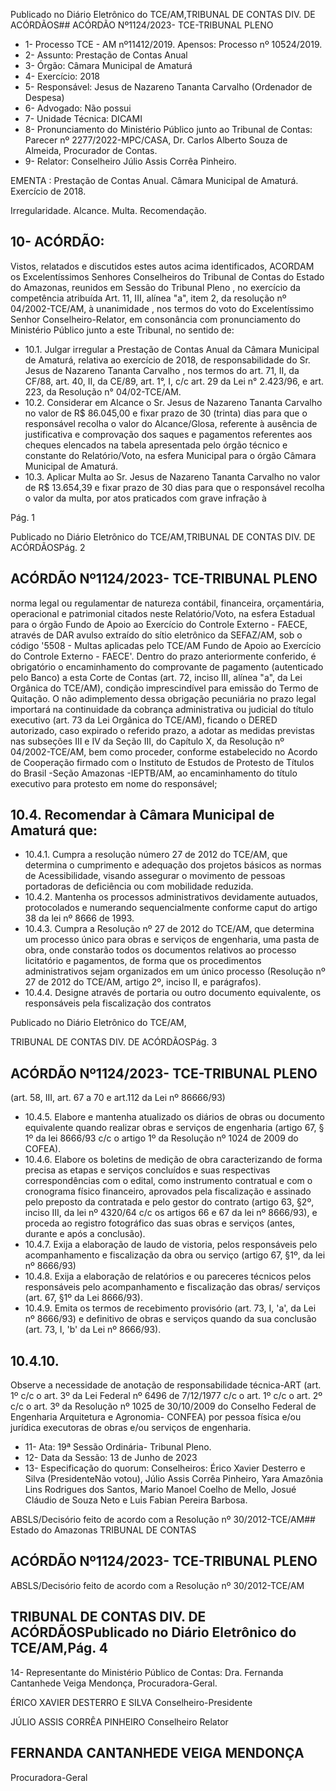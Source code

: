 Publicado  no  Diário  Eletrônico do TCE/AM,TRIBUNAL DE CONTAS DIV. DE ACÓRDÃOS## ACÓRDÃO Nº1124/2023- TCE-TRIBUNAL PLENO

- 1- Processo TCE - AM nº11412/2019. Apensos: Processo nº  10524/2019.
- 2- Assunto: Prestação de Contas Anual
- 3- Órgão: Câmara Municipal de Amaturá
- 4- Exercício: 2018
- 5- Responsável: Jesus de Nazareno Tananta Carvalho (Ordenador de Despesa)
- 6- Advogado: Não possui
- 7- Unidade Técnica: DICAMI
- 8- Pronunciamento  do  Ministério  Público  junto  ao  Tribunal  de  Contas: Parecer  nº 2277/2022-MPC/CASA, Dr. Carlos Alberto Souza de Almeida, Procurador de Contas.
- 9- Relator: Conselheiro Júlio Assis Corrêa Pinheiro.

EMENTA : Prestação  de  Contas  Anual. Câmara Municipal de Amaturá. Exercício de 2018.

Irregularidade. Alcance. Multa. Recomendação.

## 10-  ACÓRDÃO:

Vistos, relatados e discutidos estes autos acima identificados, ACORDAM os Excelentíssimos Senhores Conselheiros do Tribunal de Contas do Estado do Amazonas, reunidos em Sessão do Tribunal Pleno , no exercício da competência atribuída Art. 11, III, alínea "a", item 2, da resolução nº 04/2002-TCE/AM, à unanimidade , nos termos do voto do  Excelentíssimo  Senhor  Conselheiro-Relator, em  consonância com  pronunciamento do Ministério Público junto a este Tribunal, no sentido de:

- 10.1. Julgar irregular a Prestação de Contas Anual da Câmara Municipal de Amaturá,  relativa  ao  exercício  de  2018,  de  responsabilidade  do  Sr. Jesus de Nazareno Tananta Carvalho ,  nos  termos do art. 71, II,  da CF/88, art. 40, II, da CE/89, art. 1°, I, c/c art. 29 da Lei n° 2.423/96, e art. 223, da Resolução n° 04/02-TCE/AM.
- 10.2. Considerar em Alcance o Sr. Jesus de Nazareno Tananta Carvalho no valor de R$ 86.045,00 e fixar prazo de 30 (trinta) dias para que o responsável recolha o valor do Alcance/Glosa, referente à ausência de justificativa  e  comprovação  dos  saques  e  pagamentos  referentes  aos cheques  elencados  na  tabela apresentada  pelo órgão técnico e constante do Relatório/Voto, na esfera Municipal para o órgão Câmara Municipal de Amaturá.
- 10.3. Aplicar Multa ao Sr. Jesus de Nazareno Tananta Carvalho no valor de R$  13.654,39 e  fixar prazo  de  30  dias para  que  o  responsável recolha  o  valor  da  multa,  por  atos  praticados  com  grave  infração  à

Pág. 1

Publicado  no  Diário  Eletrônico do TCE/AM,TRIBUNAL DE CONTAS DIV. DE ACÓRDÃOSPág. 2

## ACÓRDÃO Nº1124/2023- TCE-TRIBUNAL PLENO

norma legal ou regulamentar de natureza contábil, financeira, orçamentária, operacional e patrimonial citados neste Relatório/Voto, na esfera Estadual para o órgão Fundo de Apoio ao Exercício do Controle Externo - FAECE, através de DAR avulso extraído do sítio eletrônico da SEFAZ/AM,  sob  o  código  '5508  -  Multas  aplicadas  pelo  TCE/AM  Fundo de Apoio ao Exercício do Controle Externo - FAECE'. Dentro do prazo  anteriormente  conferido,  é  obrigatório  o  encaminhamento  do comprovante de pagamento (autenticado pelo Banco) a esta Corte de Contas  (art.  72,  inciso  III,  alínea  "a",  da  Lei  Orgânica  do  TCE/AM), condição  imprescindível  para  emissão  do  Termo  de  Quitação.  O  não adimplemento dessa obrigação pecuniária no prazo legal importará na continuidade da cobrança administrativa ou judicial do título executivo (art.  73  da  Lei  Orgânica  do  TCE/AM),  ficando  o  DERED  autorizado, caso  expirado  o  referido  prazo,  a  adotar  as  medidas  previstas  nas subseções  III  e  IV  da  Seção  III,  do  Capítulo  X,  da  Resolução  nº 04/2002-TCE/AM,  bem  como  proceder,  conforme  estabelecido  no Acordo de Cooperação firmado com o Instituto de Estudos de Protesto de Títulos do Brasil -Seção Amazonas -IEPTB/AM, ao encaminhamento  do  título executivo para protesto em  nome  do responsável;

## 10.4. Recomendar à Câmara Municipal de Amaturá que:

- 10.4.1. Cumpra a resolução número 27 de 2012 do TCE/AM, que determina o cumprimento e adequação dos projetos básicos as normas de Acessibilidade, visando assegurar o movimento  de  pessoas  portadoras  de  deficiência  ou  com mobilidade reduzida.
- 10.4.2. Mantenha os processos administrativos devidamente autuados, protocolados e numerando sequencialmente conforme caput do artigo 38 da lei nº 8666 de 1993.
- 10.4.3. Cumpra  a  Resolução  nº  27  de  2012  do  TCE/AM,  que determina  um  processo  único  para  obras  e  serviços  de engenharia,  uma  pasta  de  obra,  onde  constarão  todos  os documentos relativos ao processo licitatório e pagamentos, de forma que os procedimentos administrativos sejam organizados  em  um  único  processo  (Resolução  nº  27  de 2012 do TCE/AM, artigo 2º, inciso II, e parágrafos).
- 10.4.4. Designe através de portaria ou outro documento equivalente, os responsáveis pela fiscalização dos contratos

Publicado  no  Diário  Eletrônico do TCE/AM,

TRIBUNAL DE CONTAS DIV. DE ACÓRDÃOSPág. 3

## ACÓRDÃO Nº1124/2023- TCE-TRIBUNAL PLENO

(art. 58, III, art. 67 a 70 e art.112  da Lei nº 86666/93)

- 10.4.5. Elabore  e  mantenha  atualizado  os  diários  de  obras  ou documento equivalente quando realizar obras e serviços de engenharia (artigo 67, § 1º da lei 8666/93 c/c o artigo 1º da Resolução nº 1024 de 2009 do COFEA).
- 10.4.6. Elabore os boletins de medição de obra caracterizando de forma  precisa  as  etapas  e  serviços  concluídos  e  suas respectivas correspondências com o edital, como instrumento contratual e com o cronograma físico financeiro, aprovados  pela  fiscalização  e  assinado  pelo  preposto  da contratada e pelo gestor do  contrato (artigo 63, §2º, inciso III, da  lei  nº  4320/64  c/c  os  artigos  66  e  67  da  lei  nº 8666/93), e proceda ao registro fotográfico das suas obras e serviços (antes, durante e após a conclusão).
- 10.4.7. Exija a elaboração de laudo de vistoria, pelos responsáveis pelo acompanhamento e fiscalização da obra ou serviço (artigo 67, §1º, da lei nº 8666/93)
- 10.4.8. Exija  a  elaboração  de  relatórios  e  ou  pareceres  técnicos pelos  responsáveis  pelo  acompanhamento  e  fiscalização das obras/ serviços (art. 67, §1º da Lei 8666/93).
- 10.4.9. Emita os termos de recebimento provisório (art. 73, I, 'a', da Lei nº 8666/93) e definitivo de obras e serviços quando da sua conclusão (art. 73, I, 'b' da Lei nº 8666/93).

## 10.4.10.

Observe  a  necessidade  de  anotação  de  responsabilidade técnica-ART (art. 1º c/c o art. 3º da Lei Federal nº 6496 de 7/12/1977 c/c o art. 1º c/c o art. 2º c/c o art. 3º da Resolução nº 1025 de 30/10/2009 do Conselho Federal de Engenharia Arquitetura  e  Agronomia-  CONFEA) por pessoa física e/ou jurídica executoras de obras e/ou serviços de engenharia.

- 11-  Ata: 19ª Sessão Ordinária- Tribunal Pleno.
- 12-  Data da Sessão: 13 de Junho de 2023
- 13-  Especificação do quorum: Conselheiros: Érico Xavier Desterro e Silva (PresidenteNão votou), Júlio Assis Corrêa Pinheiro, Yara Amazônia Lins Rodrigues dos Santos, Mario Manoel Coelho de Mello, Josué Cláudio de Souza Neto e Luis Fabian Pereira Barbosa.

ABSLS/Decisório feito de acordo com a Resolução nº 30/2012-TCE/AM## Estado do Amazonas TRIBUNAL DE CONTAS

## ACÓRDÃO Nº1124/2023- TCE-TRIBUNAL PLENO

ABSLS/Decisório feito de acordo com a Resolução nº 30/2012-TCE/AM

## TRIBUNAL DE CONTAS DIV. DE ACÓRDÃOSPublicado  no  Diário  Eletrônico do TCE/AM,Pág. 4

14-  Representante do Ministério Público de Contas: Dra. Fernanda Cantanhede Veiga Mendonça, Procuradora-Geral.

ÉRICO XAVIER DESTERRO E SILVA Conselheiro-Presidente

JÚLIO ASSIS CORRÊA PINHEIRO Conselheiro Relator

## FERNANDA CANTANHEDE VEIGA MENDONÇA

Procuradora-Geral